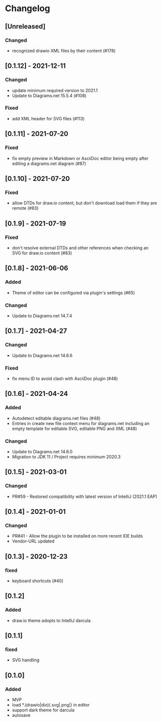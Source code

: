 # Changelog

## [Unreleased]
### Changed
- recognized drawio XML files by their content (#178)

## [0.1.12] - 2021-12-11
### Changed
- update minimum required version to 2021.1
- Update to Diagrams.net 15.5.4 (#108)

### Fixed
- add XML header for SVG files (#113)

## [0.1.11] - 2021-07-20
### Fixed
- fix empty preview in Markdown or AsciiDoc editor being empty after editing a diagrams.net diagram (#87)

## [0.1.10] - 2021-07-20
### Fixed
- allow DTDs for draw.io content, but don't download load them if they are remote (#83)

## [0.1.9] - 2021-07-19
### Fixed
- don't resolve external DTDs and other references when checking an SVG for draw.io content (#83)

## [0.1.8] - 2021-06-06
### Added
- Theme of editor can be configured via plugin's settings (#65)

### Changed
- Update to Diagrams.net 14.7.4

## [0.1.7] - 2021-04-27
### Changed
- Update to Diagrams.net 14.6.6

### Fixed
- fix menu ID to avoid clash with AsciiDoc plugin (#48)

## [0.1.6] - 2021-04-24
### Added
- Autodetect editable diagrams.net files (#48)
- Entries in create new file context menu for diagrams.net including an empty template for editable SVG, editable PNG and XML (#48)

### Changed
- Update to Diagrams.net 14.6.0
- Migration to JDK 11 / Project requires minimum 2020.3

## [0.1.5] - 2021-03-01
### Changed
- PR#59 - Restored compatibility with latest version of IntelliJ (2021.1 EAP)

## [0.1.4] - 2021-01-01
### Changed
- PR#41 - Allow the plugin to be installed on more recent IDE builds 
- Vendor-URL updated

## [0.1.3] - 2020-12-23
### fixed
- keyboard shortcuts (#40)

## [0.1.2]
### Added
- draw.io theme adopts to IntelliJ darcula

## [0.1.1]
### fixed
- SVG handling

## [0.1.0]
### Added
-   MVP
-   load *.(drawio|dio)(.svg|.png|) in editor
-   support dark theme for darcula
-   autosave
